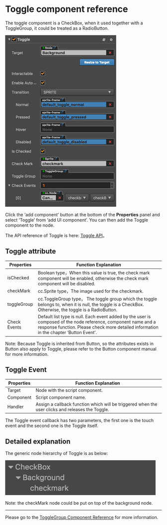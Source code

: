 # Toggle component reference

The toggle component is a CheckBox, when it used together with a ToggleGroup, it could be treated as a RadioButton.

![toggle1](./toggle/toggle.png)

Click the ‘add component’ button at the bottom of the **Properties** panel and select ‘Toggle’ from ‘add UI component’. You can then add the Toggle component to the node.

The API reference of Toggle is here: [Toggle API](../api/classes/toggle.html)。

## Toggle attribute
| Properties |   Function Explanation
| -------------- | ----------- |
|isChecked| Boolean type，When this value is true, the check mark component will be enabled, otherwise the check mark component will be disabled.
|checkMark| cc.Sprite type，The image used for the checkmark.
|toggleGroup| cc.ToggleGroup type， The toggle group which the toggle belongs to, when it is null, the toggle is a CheckBox. Otherwise, the toggle is a RadioButton.
|Check Events| Default list type is null. Each event added by the user is composed of the node reference, component name and a response function. Please check more detailed information in the chapter ‘Button Event’.

Note: Because Toggle is inherited from Button, so the attributes exists in Button also apply to Toggle, please refer to the Button component manual for more information.

## Toggle Event

| Properties |   Function Explanation
| -------------- | ----------- |
|Target| Node with the script component.
|Component| Script component name.
|Handler| Assign a callback function which will be triggered when the user clicks and releases the Toggle.

The Toggle event callback has two parameters, the first one is the touch event and the second one is the Toggle itself.

## Detailed explanation
The generic node hierarchy of Toggle is as below:

![toggle-node-tree](./toggle/toggle-node-tree.png)

Note: the checkMark node could be put on top of the background node.

---

Please go to the  [ToggleGroup Component Reference](toggleGroup.md) for more information.
